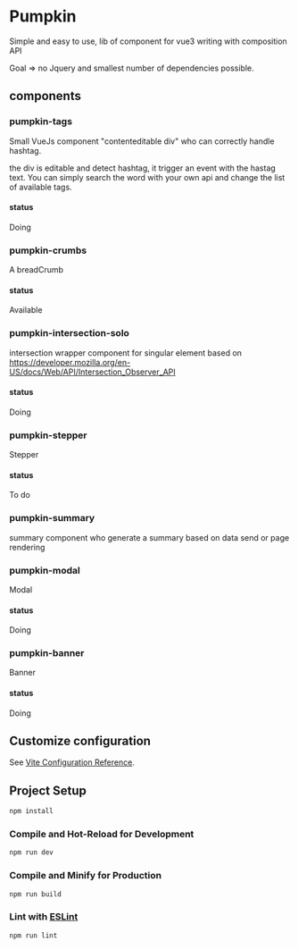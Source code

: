 # Pumpkin

Simple and easy to use, lib of component for vue3 writing with composition API

Goal => no Jquery and smallest number of dependencies possible.

## components

### pumpkin-tags
Small VueJs component "contenteditable div" who can correctly handle hashtag.

the div is editable and detect hashtag, it trigger an event with the hastag text.
You can simply search the word with your own api and change the list of available tags.

#### status
Doing

### pumpkin-crumbs

A breadCrumb

#### status

Available

### pumpkin-intersection-solo

intersection wrapper component for singular element based on https://developer.mozilla.org/en-US/docs/Web/API/Intersection_Observer_API


#### status
Doing

### pumpkin-stepper

Stepper

#### status
To do

### pumpkin-summary

summary component who generate a summary based on data send or page rendering

### pumpkin-modal

Modal

#### status
Doing

### pumpkin-banner

Banner

#### status
Doing

## Customize configuration

See [Vite Configuration Reference](https://vitejs.dev/config/).

## Project Setup

```sh
npm install
```

### Compile and Hot-Reload for Development

```sh
npm run dev
```

### Compile and Minify for Production

```sh
npm run build
```

### Lint with [ESLint](https://eslint.org/)

```sh
npm run lint
```
